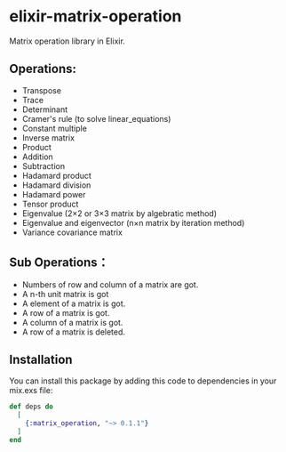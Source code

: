 # elixir-matrix-operation
Matrix operation library in Elixir.

## Operations:
* Transpose
* Trace
* Determinant
* Cramer's rule (to solve linear_equations)
* Constant multiple
* Inverse matrix
* Product
* Addition
* Subtraction
* Hadamard product
* Hadamard division
* Hadamard power
* Tensor product
* Eigenvalue (2×2 or 3×3 matrix by algebratic method)
* Eigenvalue and eigenvector (n×n matrix by iteration method)
* Variance covariance matrix

    

## Sub Operations：
* Numbers of row and column of a matrix are got. 
* A n-th unit matrix is got
* A element of a matrix is got. 
* A row of a matrix is got. 
* A column of a matrix is got. 
* A row of a matrix is deleted. 


## Installation
You can install this package by adding this code to dependencies in your mix.exs file:
```elixir
def deps do
  [
    {:matrix_operation, "~> 0.1.1"}
  ]
end
```
